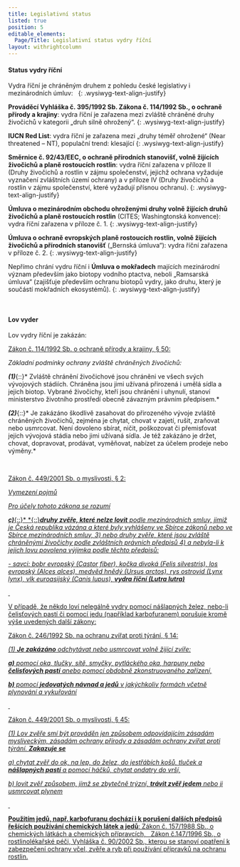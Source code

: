 ```yaml
---
title: Legislativní status
listed: true
position: 5
editable_elements:
  Page/Title: Legislativní status vydry říční
layout: withrightcolumn
---
```

#### Status vydry říční 



Vydra říční je chráněným druhem z pohledu české legislativy i
mezinárodních úmluv:  
{: .wysiwyg-text-align-justify}

**Prováděcí Vyhláška č. 395/1992 Sb. Zákona č. 114/1992 Sb., o ochraně
přírody a krajiny**\: vydra říční je zařazena mezi zvláště chráněné
druhy živočichů v kategorii „druh silně ohrožený“.
{: .wysiwyg-text-align-justify}

**IUCN Red List**\: vydra říční je zařazena mezi „druhy téměř ohrožené“
(Near threatened – NT), populační trend: klesající
{: .wysiwyg-text-align-justify}

**Směrnice č. 92/43/EEC, o ochraně přírodních stanovišť, volně žijících
živočichů a planě rostoucích rostlin**\: vydra říční zařazena v příloze
II (Druhy živočichů a rostlin v zájmu společenství, jejichž ochrana
vyžaduje vyznačení zvláštních území ochrany) a v příloze IV (Druhy
živočichů a rostlin v zájmu společenství, které vyžadují přísnou
ochranu).
{: .wysiwyg-text-align-justify}

**Úmluva o mezinárodním obchodu ohroženými druhy volně žijících druhů
živočichů a planě rostoucích rostlin** (CITES; Washingtonská konvence):
vydra říční zařazena v příloze č. 1.
{: .wysiwyg-text-align-justify}

**Úmluva o ochraně evropských planě rostoucích rostlin, volně žijících
živočichů a přírodních stanovišť** („Bernská úmluva“): vydra říční
zařazena v příloze č. 2.
{: .wysiwyg-text-align-justify}

Nepřímo chrání vydru říční i **Úmluva o mokřadech** majících mezinárodní
význam především jako biotopy vodního ptactva, neboli „Ramsarská úmluva“
(zajišťuje především ochranu biotopů vydry, jako druhu, který je
součástí mokřadních ekosystémů).
{: .wysiwyg-text-align-justify}



 

#### Lov vyder

Lov vydry říční je zakázán:

<u>Zákon č. 114/1992 Sb. o ochraně přírody a krajiny, </u><u>§ 50:</u>

*Základní podmínky ochrany zvláště chráněných živočichů:*

***(1)***{::}* Zvláště chránění živočichové jsou chráněni ve všech svých
vývojových stádiích. Chráněna jsou jimi užívaná přirozená i umělá sídla
a jejich biotop. Vybrané živočichy, kteří jsou chráněni i uhynulí,
stanoví ministerstvo životního prostředí obecně závazným právním
předpisem.*

***(2)***{::}* Je zakázáno škodlivě zasahovat do přirozeného vývoje
zvláště chráněných živočichů, zejména je chytat, chovat v zajetí, rušit,
zraňovat nebo usmrcovat. Není dovoleno sbírat, ničit, poškozovat či
přemisťovat jejich vývojová stádia nebo jimi užívaná sídla. Je též
zakázáno je držet, chovat, dopravovat, prodávat, vyměňovat, nabízet za
účelem prodeje nebo výměny.*

 

<u>Zákon č. 449/2001 Sb. o myslivosti, </u><u>§ 2: </u>**<u />**

*Vymezení pojmů*

*Pro účely tohoto zákona se rozumí*

***c)***{::}* *{::}***druhy zvěře, které nelze lovit***<i> podle
mezinárodních smluv, jimiž je Česká republika vázána a které byly
vyhlášeny ve Sbírce zákonů nebo ve Sbírce mezinárodních smluv, 3) nebo
druhy zvěře, které jsou zvláště chráněnými živočichy podle zvláštních
právních předpisů 4) a nebyla-li k jejich lovu povolena výjimka podle
těchto předpisů:</i>

<i>- savci: bobr evropský (Castor fiber), kočka divoká (Felis
silvestris), los evropský (Alces alces), medvěd hnědý (Ursus arctos),
rys ostrovid (Lynx lynx), vlk euroasijský (Canis lupus), </i>***vydra
říční (Lutra lutra)***

 

V případě, že někdo loví nelegálně vydry pomocí nášlapných želez,
nebo-li čelisťových pastí či pomocí jedu (například karbofuranem)
porušuje kromě výše uvedených další zákony:

<u>Zákon č. 246/1992 Sb. na ochranu zvířat proti týrání, </u><u>§
14:</u>

<i>(1) </i>***Je zakázáno***<i> odchytávat nebo usmrcovat volně žijící
zvíře:</i>

***a)***<i> pomocí oka, tlučky, sítě, smyčky, pytláckého oka, harpuny
nebo </i>***čelisťových pastí***<i> anebo pomocí obdobně zkonstruovaného
zařízení,</i>

***b)***<i> pomocí </i>***jedovatých návnad a jedů***<i> v jakýchkoliv
formách včetně plynování a vykuřování</i>

 

<u>Zákon č. 449/2001 Sb. o myslivosti, </u><u>§ 45:</u>

<i>(1) Lov zvěře smí být prováděn jen způsobem odpovídajícím zásadám
mysliveckým, zásadám ochrany přírody a zásadám ochrany zvířat proti
týrání. </i>***Zakazuje se***

<i>a) chytat zvěř do ok, na lep, do želez, do jestřábích košů, tluček a
</i>***nášlapných pastí***<i> a pomocí háčků, chytat ondatry do
vrší,</i>

<i>b) lovit zvěř způsobem, jímž se zbytečně trýzní, </i>***trávit zvěř
jedem***<i> nebo ji usmrcovat plynem</i>

 

**Použitím jedů, např. karbofuranu dochází i k porušení dalších předpisů
řešících používání chemických látek a jedů**\: Zákon č. 157/1988 Sb., o
chemických látkách a chemických přípravcích,   Zákon č.147/1996 Sb., o
rostlinolékařské péči, Vyhláška č. 90/2002 Sb., kterou se stanoví
opatření k zabezpečení ochrany včel, zvěře a ryb při používání přípravků
na ochranu rostlin.
